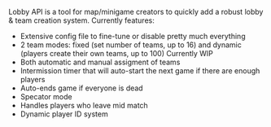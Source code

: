 Lobby API is a tool for map/minigame creators to quickly add a robust lobby & team creation system. Currently features:

* Extensive config file to fine-tune or disable pretty much everything
* 2 team modes: fixed (set number of teams, up to 16) and dynamic (players create their own teams, up to 100) Currently WIP
* Both automatic and manual assigment of teams
* Intermission timer that will auto-start the next game if there are enough players
* Auto-ends game if everyone is dead
* Specator mode
* Handles players who leave mid match
* Dynamic player ID system
